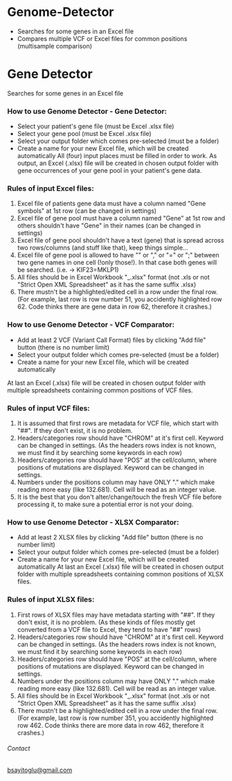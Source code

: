 # Genome-Detector
* Searches for some genes in an Excel file
* Compares multiple VCF or Excel files for common positions (multisample comparison)

# Gene Detector
Searches for some genes in an Excel file

### How to use Genome Detector - Gene Detector:
* Select your patient's gene file (must be Excel .xlsx file)
* Select your gene pool (must be Excel .xlsx file)
* Select your output folder which comes pre-selected (must be a folder)
* Create a name for your new Excel file, which will be created automatically
All (four) input places must be filled in order to work.
As output, an Excel (.xlsx) file will be created in chosen output folder with gene occurrences of your gene pool in your patient's gene data.

### Rules of input Excel files:
1. Excel file of patients gene data must have a column named "Gene symbols" at 1st row (can be changed in settings)
2. Excel file of gene pool must have a column named "Gene" at 1st row and others shouldn't have "Gene" in their names (can be changed in settings)
3. Excel file of gene pool shouldn't have a text (gene) that is spread across two rows/columns (and stuff like that), keep things simple...
4. Excel file of gene pool is allowed to have "\" or "," or "=" or ";" between two gene names in one cell (!only those!). In that case both genes will be searched. (i.e. -> KIF23=MKLP1)
5. All files should be in Excel Workbook "_.xlsx" format (not .xls or not "Strict Open XML Spreadsheet" as it has the same suffix .xlsx)
6. There mustn't be a highlighted/edited cell in a row under the final row. (For example, last row is row number 51, you accidently highlighted row 62. Code thinks there are gene data in row 62, therefore it crashes.)

### How to use Genome Detector - VCF Comparator:
* Add at least 2 VCF (Variant Call Format) files by clicking "Add file" button (there is no number limit)
* Select your output folder which comes pre-selected (must be a folder)
* Create a name for your new Excel file, which will be created automatically

At last an Excel (.xlsx) file will be created in chosen output folder with multiple spreadsheets containing common positions of VCF files.
### Rules of input VCF files:
1. It is assumed that first rows are metadata for VCF file, which start with "##". If they don't exist, it is no problem.
2. Headers/categories row should have "CHROM" at it's first cell. Keyword can be changed in settings. (As the headers rows index is not known, we must find it by searching some keywords in each row)
3. Headers/categories row should have "POS" at the cell/column, where positions of mutations are displayed. Keyword can be changed in settings.
4. Numbers under the positions column may have ONLY "." which make reading more easy (like 132.681). Cell will be read as an integer value.
5. It is the best that you don't alter/change/touch the fresh VCF file before processing it, to make sure a potential error is not your doing.

### How to use Genome Detector - XLSX Comparator:
* Add at least 2 XLSX files by clicking "Add file" button (there is no number limit)
* Select your output folder which comes pre-selected (must be a folder)
* Create a name for your new Excel file, which will be created automatically
At last an Excel (.xlsx) file will be created in chosen output folder with multiple spreadsheets containing common positions of XLSX files.

### Rules of input XLSX files:
1. First rows of XLSX files may have metadata starting with "##". If they don't exist, it is no problem. (As these kinds of files mostly get converted from a VCF file to Excel, they tend to have "##" rows)
2. Headers/categories row should have "CHROM" at it's first cell. Keyword can be changed in settings. (As the headers rows index is not known, we must find it by searching some keywords in each row)
3. Headers/categories row should have "POS" at the cell/column, where positions of mutations are displayed. Keyword can be changed in settings.
4. Numbers under the positions column may have ONLY "." which make reading more easy (like 132.681). Cell will be read as an integer value.
5. All files should be in Excel Workbook "_.xlsx" format (not .xls or not "Strict Open XML Spreadsheet" as it has the same suffix .xlsx)
6. There mustn't be a highlighted/edited cell in a row under the final row. (For example, last row is row number 351, you accidently highlighted row 462. Code thinks there are more data in row 462, therefore it crashes.)


###### Contact
bsayitoglu@gmail.com
